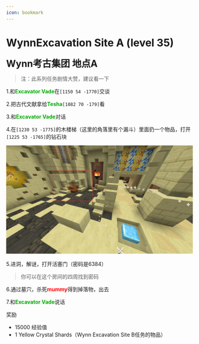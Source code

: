 ```yaml
---
icon: bookmark
---
```


# WynnExcavation Site A (level 35)
<span style="font-size: 25px;">**Wynn考古集团   地点A**</span>

>注：此系列任务剧情大赞，建议看一下

1.和<font color=00AA00>**Excavator Vade**</font>在`[1150 54 -1770]`交谈

2.把古代文献拿给<font color=00AA00>**Tesha**</font>`[1082 70 -179]`看

3.和<font color=00AA00>**Excavator Vade**</font>对话

4.在`[1230 53 -1775]`的木楼梯（这里的角落里有个漏斗）里面扔一个物品，打开`[1225 53 -1765]`的钻石块

![](/assets/img/lvl36-1.jpg)

5.进洞，解谜，打开活塞门（密码是6384）
>你可以在这个房间的四周找到密码

6.通过墓穴，杀死<font color=red>**mummy**</font>得到掉落物，出去

7.和<font color=00AA00>**Excavator Vade**</font>说话

奖励
+ 15000 经验值
+ 1 Yellow Crystal Shards（Wynn Excavation Site B任务的物品）